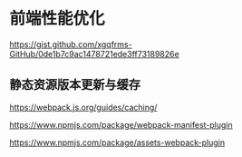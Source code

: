 # 前端性能优化

https://gist.github.com/xgqfrms-GitHub/0de1b7c9ac1478721ede3ff73189826e


## 静态资源版本更新与缓存


https://webpack.js.org/guides/caching/

https://www.npmjs.com/package/webpack-manifest-plugin

https://www.npmjs.com/package/assets-webpack-plugin



